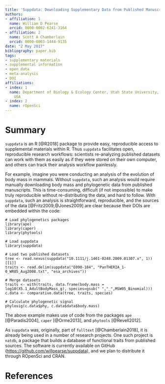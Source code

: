 ```yaml
---
title: 'Suppdata: Downloading Supplementary Data from Published Manuscripts'
authors:
- affiliation: 1
  name: William D Pearse
  orcid: 0000-0002-6241-3164
- affiliation: 2
  name: Scott A Chamberlain
  orcid: 0000-0003-1444-9135
date: "2 May 2017"
bibliography: paper.bib
tags:
- supplementary materials
- supplemental information
- open data
- meta-analysis
- DOI
affiliations:
- index: 1
  name: Department of Biology & Ecology Center, Utah State University, Logan, Utah,
    USA
- index: 2
  name: rOpenSci
---
```


# Summary

`suppdata` is an R [@R2018] package to provide easy, reproducible
access to supplemental materials within R. Thus `suppdata` facilitates
open, reproducible research workflows: scientists re-analyzing
published datasets can work with them as easily as if they were stored
on their own computer, and others can track their analysis workflow
painlessly.

For example, imagine you were conducting an analysis of the evolution
of body mass in mammals. Without `suppdata`, such an analysis would
require manually downloading body mass and phylogenetic data from
published manuscripts. This is time-consuming, difficult (if not
impossible) to make truly reproducible without re-distributing the
data, and hard to follow. With `suppdata`, such an analysis is
straightforward, reproducible, and the sources of the data
[@Fritz2009,@Jones2009] are clear because their DOIs are embedded
within the code:

```{R}
# Load phylogenetics packages
library(ape)
library(caper)
library(phytools)

# Load suppdata
library(suppdata)

# Load two published datasets
tree <- read.nexus(suppdata("10.1111/j.1461-0248.2009.01307.x", 1))[[1]]
traits <- read.delim(suppdata("E090-184", "PanTHERIA_1-0_WR05_Aug2008.txt", "esa_archives"))

# Merge datasets
traits <- with(traits, data.frame(body.mass = log10(X5.1_AdultBodyMass_g), species=gsub(" ","_",MSW05_Binomial)))
c.data <- comparative.data(tree, traits, species)

# Calculate phylogenetic signal
phylosig(c.data$phy, c.data$data$body.mass)
```

The above example makes use of code from the packages `ape`
[@Paradis2004], `caper` [@Orme2013], and `phytools` [@Revell2012].

As `suppdata` was, originally, part of `fulltext` [@Chamberlain2018],
it is already being used in a number of research projects. One such
project is `natdb`, a package that builds a database of functional
traits from published sources. The software is currently available on
GitHub (https://github.com/willpearse/suppdata), and we plan to
distribute it through ROpenSci and CRAN.

# References